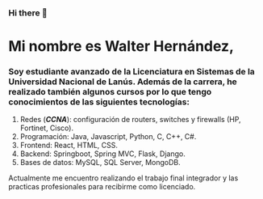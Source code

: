 ### Hi there 👋

<!--
**walterhrnndz/walterhrnndz** is a ✨ _special_ ✨ repository because its `README.md` (this file) appears on your GitHub profile.

Here are some ideas to get you started:

- 🔭 I’m currently working on ...
- 🌱 I’m currently learning ...
- 👯 I’m looking to collaborate on ...
- 🤔 I’m looking for help with ...
- 💬 Ask me about ...
- 📫 How to reach me: ...
- 😄 Pronouns: ...
- ⚡ Fun fact: ...
-->

# Mi nombre es Walter Hernández,
### Soy estudiante avanzado de la **Licenciatura en Sistemas** de la **Universidad Nacional de Lanús**. Además de la carrera, he realizado también algunos cursos por lo que tengo conocimientos de las siguientes tecnologías:

1. Redes (***CCNA***): configuración de routers, switches y firewalls (HP, Fortinet, Cisco).
2. Programación: Java, Javascript, Python, C, C++, C#.
3. Frontend: React, HTML, CSS.
4. Backend: Springboot, Spring MVC, Flask, Django.
5. Bases de datos: MySQL, SQL Server, MongoDB.

Actualmente me encuentro realizando el trabajo final integrador y las practicas profesionales para recibirme como licenciado.

<!--
| Comando | Función                 |
|---------|-------------------------|
| cd      | Cambiar directorio.     |
| ls      | Listar archivos.        |
| mkdir   | Crear directorio.       |
| touch   | Crear/editar archivo.   |
| rm      | Eliminar archivo.       |

| Alias                    | Función                          |
|--------------------------|----------------------------------|
| alias ejec="npm run dev" | Correr servidor desarrollo vite. |

-->
